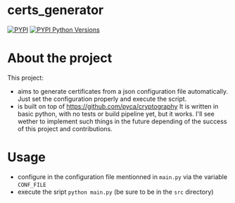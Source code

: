 # certs_generator
[![PYPI](https://img.shields.io/pypi/v/certs_generator.svg)](https://pypi.org/project/certs-generator/)
[![PYPI Python Versions](https://img.shields.io/pypi/pyversions/certs_generator.svg)](https://pypi.org/project/certs-generator/)
# About the project
This project:
 - aims to generate certificates from a json configuration file automatically. Just set the configuration properly and execute the script.
 - is built on top of https://github.com/pyca/cryptography
It is written in basic python, with no tests or build pipeline yet, but it works. I'll see wether to implement such things in the future depending of the success of this project and contributions.
# Usage
 - configure in the configuration file mentionned in `main.py` via the variable `CONF_FILE`
 - execute the sript `python main.py` (be sure to be in the `src` directory)